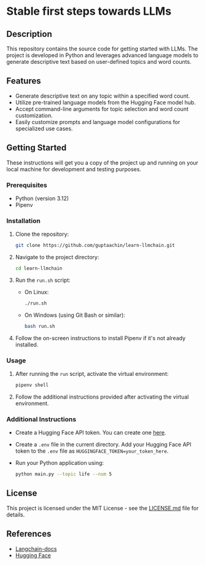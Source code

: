 # Stable first steps towards LLMs

## Description

This repository contains the source code for getting started with LLMs. The project is developed in Python and leverages advanced language models to generate descriptive text based on user-defined topics and word counts.

## Features

- Generate descriptive text on any topic within a specified word count.
- Utilize pre-trained language models from the Hugging Face model hub.
- Accept command-line arguments for topic selection and word count customization.
- Easily customize prompts and language model configurations for specialized use cases.

## Getting Started

These instructions will get you a copy of the project up and running on your local machine for development and testing purposes.

### Prerequisites

- Python (version 3.12)
- Pipenv

### Installation

1. Clone the repository:

   ```bash
   git clone https://github.com/guptaachin/learn-llmchain.git
   ```

2. Navigate to the project directory:

   ```bash
   cd learn-llmchain
   ```

3. Run the `run.sh` script:

   - On Linux:

     ```bash
     ./run.sh
     ```

   - On Windows (using Git Bash or similar):

     ```bash
     bash run.sh
     ```

4. Follow the on-screen instructions to install Pipenv if it's not already installed.

### Usage

1. After running the `run` script, activate the virtual environment:

   ```bash
   pipenv shell
   ```

2. Follow the additional instructions provided after activating the virtual environment.

### Additional Instructions

- Create a Hugging Face API token. You can create one [here](https://huggingface.co/join).
- Create a `.env` file in the current directory. Add your Hugging Face API token to the `.env` file as `HUGGINGFACE_TOKEN=your_token_here`.
- Run your Python application using:

  ```bash
  python main.py --topic life --num 5
  ```

## License

This project is licensed under the MIT License - see the [LICENSE.md](LICENSE.md) file for details.

## References

- [Langchain-docs](https://api.python.langchain.com/en/latest/langchain_api_reference.html)
- [Hugging Face](https://huggingface.co/)

